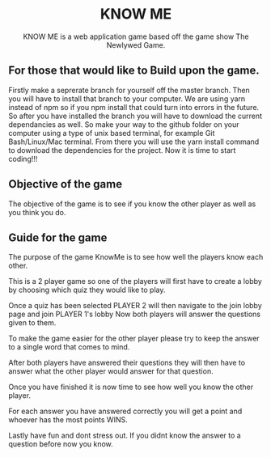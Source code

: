 
<h1 align="center"> 
  KNOW ME
</h1>


<p align="center">
  KNOW ME is a web application game based off the game show The Newlywed Game.
</p>

## **For those that would like to Build upon the game.**

Firstly make a seprerate branch for yourself off the master branch. Then you will have to install that branch to your computer. We are using yarn instead of npm so if you npm install that could turn into errors in the future. So after you have installed the branch you will have to download the current dependancies as well. So make your way to the github folder on your computer using a type of unix based terminal, for example Git Bash/Linux/Mac terminal. From there you will use the yarn install command to download the dependencies for the project. Now it is time to start coding!!!

## **Objective of the game**

The objective of the game is to see if you know the other player as well as you think you do.

## **Guide for the game**

The purpose of the game KnowMe is to see how well the players know each other.

This is a 2 player game so one of the players will first have to create a lobby by choosing which quiz they would like to play.

Once a quiz has been selected PLAYER 2 will then navigate to the join lobby page and join PLAYER 1's lobby
Now both players will answer the questions given to them.

To make the game easier for the other player please try to keep the answer to a single word that comes to mind.

After both players have answered their questions they will then have to answer what the other player would answer for that question.

Once you have finished it is now time to see how well you know the other player.

For each answer you have answered correctly you will get a point and whoever has the most points WINS.

Lastly have fun and dont stress out. If you didnt know the answer to a question before now you know.

 